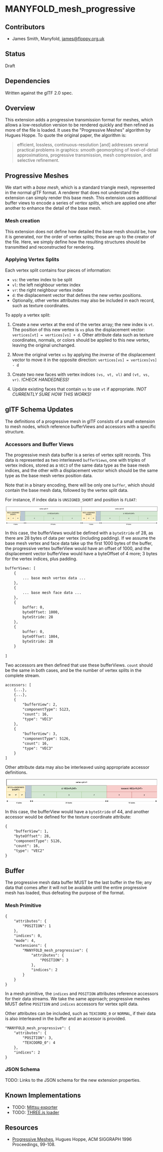 # MANYFOLD\_mesh\_progressive

## Contributors

* James Smith, Manyfold, [james@floppy.org.uk](mailto:james@floppy.org.uk)

## Status

Draft

## Dependencies

Written against the glTF 2.0 spec.

## Overview

This extension adds a progressive transmission format for meshes, which allows a low-resolution version to be rendered quickly and then refined as more of the file is loaded. It uses the "Progressive Meshes" algorithm by Hugues Hoppe. To quote the original paper, the algorithm is:

> efficient, lossless, continuous-resolution [and] addresses several practical problems in graphics: smooth geomorphing of level-of-detail approximations, progressive transmission, mesh compression, and selective refinement.

## Progressive Meshes

We start with a _base mesh_, which is a standard triangle mesh, represented in the normal glTF format. A renderer that does not understand the extension can simply render this base mesh. This extension uses additional buffer views to encode a series of _vertex splits_, which are applied one after another to enhance the detail of the base mesh.

### Mesh creation

This extension does not define how detailed the base mesh should be, how it is generated, nor the order of vertex splits; those are up to the creator of the file. Here, we simply define how the resulting structures should be transmitted and reconstructed for rendering.

### Applying Vertex Splits

Each vertex split contains four pieces of information:

* `vs`: the vertex index to be split
* `vl`: the left neighbour vertex index
* `vr`: the right neighbour vertex index
* `d`: the displacement vector that defines the new vertex positions.
* Optionally, other vertex attributes may also be included in each record, such as texture coordinates.

To apply a vertex split:

1. Create a new vertex at the end of the vertex array; the new index is `vt`. The position of this new vertex is `vs` plus the displacement vector: `vertices[vt] = vertices[vs] + d`. Other attribute data such as texture coordinates, normals, or colors should be applied to this new vertex, leaving the original unchanged.

2. Move the original vertex `vs` by applying the _inverse_ of the displacement vector to move it in the opposite direction: `vertices[vs] = vertices[vs] - d`
3. Create two new faces with vertex indices `(vs, vt, vl)` and `(vt, vs, vr)`. _!CHECK HANDEDNESS!_
4. Update existing faces that contain `vs` to use `vt` if appropriate. _!NOT CURRENTLY SURE HOW THIS WORKS!_

## glTF Schema Updates

The definitions of a progressive mesh in glTF consists of a small extension to mesh nodes, which reference bufferViews and accessors with a specific structure.

### Accessors and Buffer Views

The progressive mesh data buffer is a series of vertex split records. This data is represented as two interleaved `bufferViews`, one with triples of vertex indices, stored as a `VEC3` of the same data type as the base mesh indices, and the other with a displacement vector which should be the same type as the base mesh vertex position data.

Note that in a binary encoding, there will be only one `buffer`, which should contain the base mesh data, followed by the vertex split data.

For instance, if index data is `UNSIGNED_SHORT` and position is `FLOAT`:

![Buffer structure](figures/buffer.png)

In this case, the bufferViews would be defined with a `byteStride` of 28, as there are 28 bytes of data per vertex (including padding). If we assume the base mesh vertex and face data take up the first 1000 bytes of the buffer, the progressive vertex bufferView would have an offset of 1000, and the displacement vector bufferView would have a byteOffset of 4 more; 3 bytes for the vertex indices, plus padding.

```
bufferViews: [
	{
		... base mesh vertex data ...
	},
	{
		... base mesh face data ...
	},
	{
		buffer: 0,
		byteOffset: 1000,
		byteStride: 28
	},
	{
		buffer: 0,
		byteOffset: 1004,
		byteStride: 28
	}

]
```
Two accessors are then defined that use these bufferViews. `count` should be the same in both cases, and be the number of vertex splits in the complete stream.
```
accessors: [
	{...},
	{...},
	{
		"bufferView": 2,
		"componentType": 5123,
		"count": 16,
		"type": "VEC3"
	},
	{
		"bufferView": 3,
		"componentType": 5126,
		"count": 16,
		"type": "VEC3"
	}
]
```

Other attribute data may also be interleaved using appropriate accessor definitions.

![Buffer with texture coordinates](figures/buffer-with-texcoord.png)

In this case, the bufferView would have a `byteStride` of 44, and another accessor would be defined for the texture coordinate attribute:

```
{
	"bufferView": 1,
	"byteOffset": 28,
	"componentType": 5126,
	"count": 16,
	"type": "VEC2"
}
```

## Buffer

The progressive mesh data buffer MUST be the last buffer in the file; any data that comes after it will not be available until the entire progressive mesh has loaded, thus defeating the purpose of the format.

### Mesh Primitive

```
{
	"attributes": {
		"POSITION": 1
	},
	"indices": 0,
	"mode": 4,
	"extensions": {
		"MANYFOLD_mesh_progressive": {
			"attributes": {
				"POSITION": 3
			},
			"indices": 2
		}
	}
}

```

In a mesh primitive, the `indices` and `POSITION` attributes reference accessors for their data streams. We take the same approach; progressive meshes MUST define `POSITION` and `indices` accessors for vertex split data.

Other attributes can be included, such as `TEXCOORD_0` or `NORMAL`, if their data is also interleaved in the buffer and an accessor is provided.

```
"MANYFOLD_mesh_progressive": {
	"attributes": {
		"POSITION": 3,
		"TEXCOORD_0": 4
	},
	"indices": 2
}
```

### JSON Schema

TODO: Links to the JSON schema for the new extension properties.

## Known Implementations

* TODO: [Mittsu exporter](https://github.com/manyfold3d/manyfold/issues/1687)
* TODO: [THREE.js loader](https://github.com/manyfold3d/manyfold/issues/1688)

## Resources

* [Progressive Meshes](https://hhoppe.com/proj/pm/), Hugues Hoppe, ACM SIGGRAPH 1996 Proceedings, 99-108.

